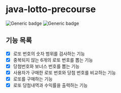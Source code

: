 # java-lotto-precourse

![Generic badge](https://img.shields.io/badge/precourse-week3-green.svg)
![Generic badge](https://img.shields.io/badge/JDK-21-blue.svg)

## 기능 목록

- [x] 로또 번호의 숫자 범위를 검사하는 기능
- [x] 중복되지 않는 6개의 로또 번호를 뽑는 기능
- [x] 당첨번호와 보너스 번호를 뽑는 기능
- [x] 사용자가 구매한 로또 번호와 당첨 번호를 비교하는 기능
- [x] 로또를 구매하는 기능
- [x] 로또 당첨내역과 수익률을 출력하는 기능